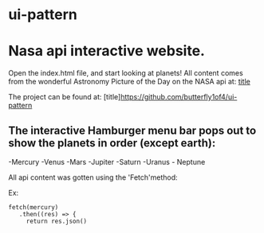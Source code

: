 # ui-pattern
# Nasa api interactive website. 

Open the index.html file, and start looking at planets! All content comes from the wonderful Astronomy Picture of the Day on the NASA api at:
 [title](https://api.nasa.gov/planetary/apod)

 The project can be found at: [title]https://github.com/butterfly1of4/ui-pattern


 ## The interactive Hamburger menu bar pops out to show the planets in order (except earth):
 -Mercury -Venus -Mars -Jupiter -Saturn -Uranus - Neptune

 All api content was gotten using the 'Fetch'method:

Ex:
 ```
 fetch(mercury)
    .then((res) => {
      return res.json()
```
